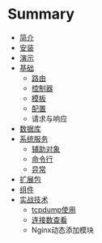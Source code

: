 # Summary

* [简介](README.md)
* [安装](install/an_zhuang.md)
* [演示](showcase/yan_shi.md)
* [基础](base/ji_chu.md)
   * [路由](base/lu_you.md)
   * [控制器](base/kong_zhi_qi.md)
   * [模板](base/mo_ban.md)
   * [配置](base/pei_zhi.md)
   * 请求与响应
* [数据库](database/shuju_ku_md.md)
* [系统服务](system/xi_tong_fu_wu.md)
   * [辅助对象](system/fu_wu_fu_zhu_dui_xiang.md)
   * [命令行](system/ming_ling_xing.md)
   * [异常](system/yi_chang.md)
* [扩展包](extensions/kuo_zhan_bao.md)
* [组件](components/zujian_md.md)
* [实战技术](practice/shizhan_ji_zhu_md.md)
   * [tcpdump使用](tcpdumpshi_yong.md)
   * [连接数查看](lian_jie_shu_cha_kan.md)
   * Nginx动态添加模块

